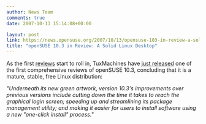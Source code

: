 ```yaml
---
author: News Team
comments: true
date: 2007-10-13 15:14:08+00:00

layout: post
link: https://news.opensuse.org/2007/10/13/opensuse-103-in-review-a-solid-linux-desktop/
title: "openSUSE 10.3 in Review: A Solid Linux Desktop"
---
```


As the first [reviews](http://en.opensuse.org/In_the_Press) start to roll in, TuxMachines have [just released](http://www.tuxmachines.org/node/20958) one of the first comprehensive reviews of openSUSE 10.3, concluding that it is a mature, stable, free Linux distribution:

_"Underneath its new green artwork, version 10.3's improvements over previous versions include cutting down the time it takes to reach the graphical login screen; speeding up and streamlining its package management utility; and making it easier for users to install software using a new "one-click install" process."_
